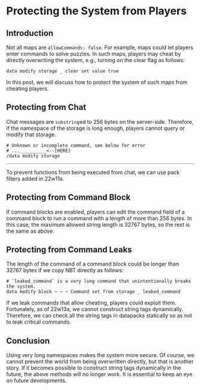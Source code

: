 # Protecting the System from Players

## Introduction

Not all maps are `allowCommands: false`.
For example, maps could let players enter commands to solve puzzles.
In such maps, players may cheat by directly overwriting the system, e.g., turning on the clear flag as follows:

```mcfunction
data modify storage _ clear set value true
```

In this post, we will discuss how to protect the system of such maps from cheating players.

## Protecting from Chat

Chat messages are `substring`ed to 256 bytes on the server-side.
Therefore, if the namespace of the storage is long enough, players cannot query or modify that storage.

```mcfunction
# Unknown or incomplete command, see below for error
# ...__________<--[HERE]
/data modify storage _____________________________________________________________________________________________________________________________________________________________________________________________________
```

To prevent functions from being executed from chat, we can use pack filters added in 22w11a.

## Protecting from Command Block

If command blocks are enabled, players can edit the command field of a command block to run a command with a length of more than 256 bytes.
In this case, the maximum allowed string length is 32767 bytes, so the rest is the same as above.

## Protecting from Command Leaks

The length of the command of a command block could be longer than 32767 bytes if we copy NBT directly as follows:

```mcfunction
# `leaked_command` is a very long command that unintentionally breaks the system.
data modify block ~ ~ ~ Command set from storage _ leaked_command
```

If we leak commands that allow cheating, players could exploit them.
Fortunately, as of 22w13a, we cannot construct string tags dynamically.
Therefore, we can check all the string tags in datapacks statically so as not to leak critical commands.

## Conclusion

Using very long namespaces makes the system more secure.
Of course, we cannot prevent the world from being overwritten directly, but that is another story.
If it becomes possible to construct string tags dynamically in the future, the above methods will no longer work.
It is essential to keep an eye on future developments.
